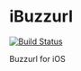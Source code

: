 iBuzzurl
========

[![Build Status](https://travis-ci.org/cutmail/iBuzzurl.svg?branch=develop)](https://travis-ci.org/cutmail/iBuzzurl)

Buzzurl for iOS
